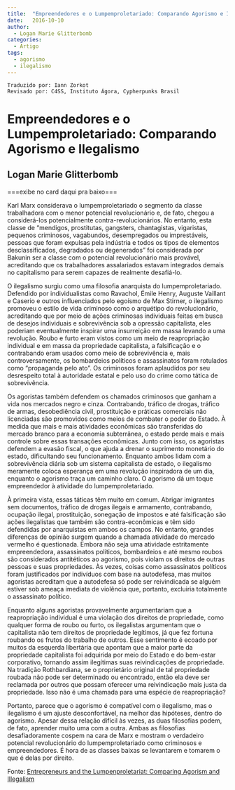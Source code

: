 ```yaml
---
title:  "Empreendedores e o Lumpemproletariado: Comparando Agorismo e Ilegalismo"
date:   2016-10-10
author:
  - Logan Marie Glitterbomb
categories:
  - Artigo
tags:
  - agorismo
  - ilegalismo
---
```

```
Traduzido por: Iann Zorkot
Revisado por: C4SS, Instituto Ágora, Cypherpunks Brasil
```

# Empreendedores e o Lumpemproletariado: Comparando Agorismo e Ilegalismo
## Logan Marie Glitterbomb

===exibe no card daqui pra baixo===


Karl Marx considerava o lumpemproletariado o segmento da classe trabalhadora com o menor potencial revolucionário e, de fato, chegou a considerá-los potencialmente contra-revolucionários. No entanto, esta classe de “mendigos, prostitutas, gangsters, chantagistas, vigaristas, pequenos criminosos, vagabundos, desempregados ou imprestáveis, pessoas que foram expulsas pela indústria e todos os tipos de elementos desclassificados, degradados ou degenerados” foi considerada por Bakunin ser a classe com o potencial revolucionário mais provável, acreditando que os trabalhadores assalariados estavam integrados demais no capitalismo para serem capazes de realmente desafiá-lo.

O ilegalismo surgiu como uma filosofia anarquista do lumpemproletariado. Defendido por individualistas como Ravachol, Émile Henry, Auguste Vaillant e Caserio e outros influenciados pelo egoísmo de Max Stirner, o ilegalismo promoveu o estilo de vida criminoso como o arquétipo do revolucionário, acreditando que por meio de ações criminosas individuais feitas em busca de desejos individuais e sobrevivência sob a opressão capitalista, eles poderiam eventualmente inspirar uma insurreição em massa levando a uma revolução. Roubo e furto eram vistos como um meio de reapropriação individual e em massa da propriedade capitalista, a falsificação e o contrabando eram usados como meio de sobrevivência e, mais controversamente, os bombardeios políticos e assassinatos foram rotulados como “propaganda pelo ato”. Os criminosos foram aplaudidos por seu desrespeito total à autoridade estatal e pelo uso do crime como tática de sobrevivência.

Os agoristas também defendem os chamados criminosos que ganham a vida nos mercados negro e cinza. Contrabando, tráfico de drogas, tráfico de armas, desobediência civil, prostituição e práticas comerciais não licenciadas são promovidos como meios de combater o poder do Estado. À medida que mais e mais atividades econômicas são transferidas do mercado branco para a economia subterrânea, o estado perde mais e mais controle sobre essas transações econômicas. Junto com isso, os agoristas defendem a evasão fiscal, o que ajuda a drenar o suprimento monetário do estado, dificultando seu funcionamento. Enquanto ambos lidam com a sobrevivência diária sob um sistema capitalista de estado, o ilegalismo meramente coloca esperança em uma revolução inspiradora de um dia, enquanto o agorismo traça um caminho claro. O agorismo dá um toque empreendedor à atividade do lumpemproletariado.

À primeira vista, essas táticas têm muito em comum. Abrigar imigrantes sem documentos, tráfico de drogas ilegais e armamento, contrabando, ocupação ilegal, prostituição, sonegação de impostos e até falsificação são ações ilegalistas que também são contra-econômicas e têm sido defendidas por anarquistas em ambos os campos. No entanto, grandes diferenças de opinião surgem quando a chamada atividade do mercado vermelho é questionada. Embora não seja uma atividade estritamente empreendedora, assassinatos políticos, bombardeios e até mesmo roubos são considerados antitéticos ao agorismo, pois violam os direitos de outras pessoas e suas propriedades. Às vezes, coisas como assassinatos políticos foram justificados por indivíduos com base na autodefesa, mas muitos agoristas acreditam que a autodefesa só pode ser reivindicada se alguém estiver sob ameaça imediata de violência que, portanto, excluiria totalmente o assassinato político.

Enquanto alguns agoristas provavelmente argumentariam que a reapropriação individual é uma violação dos direitos de propriedade, como qualquer forma de roubo ou furto, os ilegalistas argumentam que o capitalista não tem direitos de propriedade legítimos, já que fez fortuna roubando os frutos do trabalho de outros. Esse sentimento é ecoado por muitos da esquerda libertária que apontam que a maior parte da propriedade capitalista foi adquirida por meio  do Estado e do bem-estar corporativo, tornando assim ilegítimas suas reivindicações de propriedade. Na tradição Rothbardiana, se o proprietário original de tal propriedade roubada não pode ser determinado ou encontrado, então ela deve ser reclamada por outros que possam oferecer uma reivindicação mais justa da propriedade. Isso não é uma chamada para uma espécie de reapropriação?

Portanto, parece que o agorismo é compatível com o ilegalismo, mas o ilegalismo é um ajuste desconfortável, na melhor das hipóteses, dentro do agorismo. Apesar dessa relação difícil às vezes, as duas filosofias podem, de fato, aprender muito uma com a outra. Ambas as filosofias desafiadoramente cospem na cara de Marx e mostram o verdadeiro potencial revolucionário do lumpemproletariado como criminosos e empreendedores. É hora de as classes baixas se levantarem e tomarem o que é delas por direito.

Fonte: [Entrepreneurs and the Lumpenproletariat: Comparing Agorism and Illegalism](https://c4ss.org/content/45987)